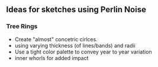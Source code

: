 ## Ideas for sketches using Perlin Noise

### Tree Rings
- Create "almost" concetric cirlces.
- using varying thickness (of lines/bands) and radii
- Use a tight color palette to convey year to year variation
- inner whorls for added impact
